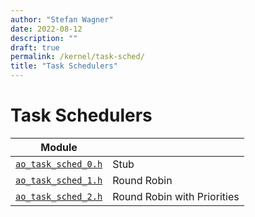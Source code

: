 ```yaml
---
author: "Stefan Wagner"
date: 2022-08-12
description: ""
draft: true
permalink: /kernel/task-sched/
title: "Task Schedulers"
---
```


# Task Schedulers

| Module | |
|--------|-|
| [`ao_task_sched_0.h`](task-sched-0.md) | Stub |
| [`ao_task_sched_1.h`](task-sched-1.md) | Round Robin |
| [`ao_task_sched_2.h`](task-sched-2.md) | Round Robin with Priorities |
